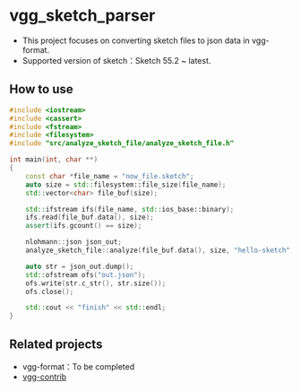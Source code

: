 # vgg_sketch_parser

* This project focuses on converting sketch files to json data in vgg-format.
* Supported version of sketch：Sketch 55.2 ~ latest.



## How to use

```c++
#include <iostream>
#include <cassert>
#include <fstream>
#include <filesystem>
#include "src/analyze_sketch_file/analyze_sketch_file.h"

int main(int, char **)
{
    const char *file_name = "now_file.sketch";
    auto size = std::filesystem::file_size(file_name);
    std::vector<char> file_buf(size);

    std::ifstream ifs(file_name, std::ios_base::binary);
    ifs.read(file_buf.data(), size);
    assert(ifs.gcount() == size);

    nlohmann::json json_out;
    analyze_sketch_file::analyze(file_buf.data(), size, "hello-sketch", json_out);

    auto str = json_out.dump();
    std::ofstream ofs("out.json");
    ofs.write(str.c_str(), str.size());
    ofs.close();

    std::cout << "finish" << std::endl;
}
```



## Related projects

* vgg-format：To be completed
* [vgg-contrib](https://github.com/verygoodgraphics/vgg_contrib)